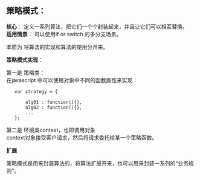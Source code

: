 ##  策略模式：

 **核心**： 定义一系列算法，把它们一个个封装起来，并且让它们可以相互替换。  
 **适用情景**： 可以使用If or switch 的多分支场景。

本质为 将算法的实现和算法的使用分开来。


**策略模式实现**：  

第一是 策略类：  
   在javascript 中可以使用对象中不同的函数属性来实现：
~~~
   var strategy = {

       alg01 : function(){},
       alg02 : function(){},
       ...
   };
~~~

第二是 环境类context，也即调用对象  
     context对象接受客户请求，然后将请求委托给某一个策略函数。


**扩展**

策略模式是用来封装算法的，将算法扩展开来，也可以用来封装一系列的“业务规则”。
